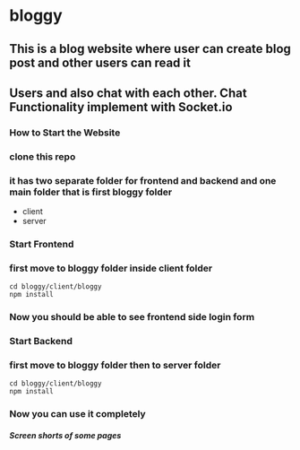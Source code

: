 # bloggy
## This is a blog website where user can create blog post and other users can read it
## Users and also chat with each other. Chat Functionality implement with Socket.io

### How to Start the Website
### clone this repo 

### it has two separate folder for frontend and backend and one main folder that is first bloggy folder 
- client
- server

### Start Frontend
### first move to bloggy folder inside client folder
```
cd bloggy/client/bloggy
npm install
```
### Now you should be able to see frontend side login form

### Start Backend
### first move to bloggy folder then to server folder
```
cd bloggy/client/bloggy
npm install
```

### Now you can use it completely 
##### Screen shorts of some pages


